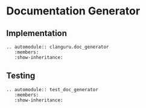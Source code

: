 # Documentation Generator

## Implementation

```{eval-rst}
.. automodule:: clanguru.doc_generator
   :members:
   :show-inheritance:
```

## Testing

```{eval-rst}
.. automodule:: test_doc_generator
   :members:
   :show-inheritance:

```
